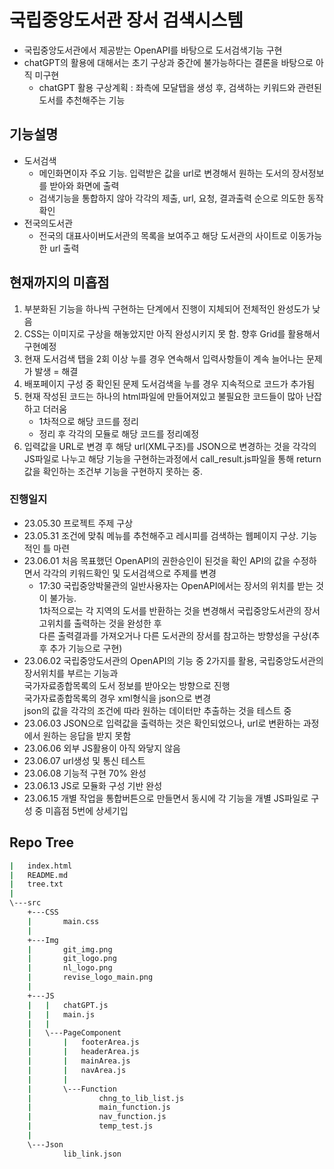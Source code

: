 # 국립중앙도서관 장서 검색시스템
 - 국립중앙도서관에서 제공받는 OpenAPI를 바탕으로 도서검색기능 구현
 - chatGPT의 활용에 대해서는 초기 구상과 중간에 불가능하다는 결론을 바탕으로 아직 미구현
     - chatGPT 활용 구상계획 : 좌측에 모달탭을 생성 후, 검색하는 키워드와 관련된 도서를 추천해주는 기능

## 기능설명
 - 도서검색
     - 메인화면이자 주요 기능. 입력받은 값을 url로 변경해서 원하는 도서의 장서정보를 받아와 화면에 출력
     - 검색기능을 통합하지 않아 각각의 제출, url, 요청, 결과출력 순으로 의도한 동작 확인
 - 전국의도서관
     - 전국의 대표사이버도서관의 목록을 보여주고 해당 도서관의 사이트로 이동가능한 url 출력

## 현재까지의 미흡점
 1. 부분화된 기능을 하나씩 구현하는 단계에서 진행이 지체되어 전체적인 완성도가 낮음
 2. CSS는 이미지로 구상을 해놓았지만 아직 완성시키지 못 함. 향후 Grid를 활용해서 구현예정
 3. 현재 도서검색 탭을 2회 이상 누를 경우 연속해서 입력사항들이 계속 늘어나는 문제가 발생 = 해결
 4. 배포페이지 구성 중 확인된 문제 도서검색을 누를 경우 지속적으로 코드가 추가됨
 5. 현재 작성된 코드는 하나의 html파일에 만들어져있고 불필요한 코드들이 많아 난잡하고 더러움
     - 1차적으로 해당 코드를 정리
     - 정리 후 각각의 모듈로 해당 코드를 정리예정
 6. 입력값을 URL로 변경 후 해당 url(XML구조)를 JSON으로 변경하는 것을 각각의 JS파일로 나누고 해당 기능을 구현하는과정에서 call_result.js파일을 통해 return 값을 확인하는 조건부 기능을 구현하지 못하는 중.

### 진행일지
 - 23.05.30 프로젝트 주제 구상
 - 23.05.31 조건에 맞춰 메뉴를 추천해주고 레시피를 검색하는 웹페이지 구상. 기능적인 틀 마련
 - 23.06.01 처음 목표했던 OpenAPI의 권한승인이 된것을 확인 API의 값을 수정하면서 각각의 키워드확인 및 도서검색으로 주제를 변경
     - 17:30 국립중앙박물관의 일반사용자는 OpenAPI에서는 장서의 위치를 받는 것이 불가능.  
     1차적으로는 각 지역의 도서를 반환하는 것을 변경해서 국립중앙도서관의 장서고위치를 출력하는 것을 완성한 후  
     다른 출력결과를 가져오거나 다른 도서관의 장서를 참고하는 방향성을 구상(추후 추가 기능으로 구현)
 - 23.06.02 국립중앙도서관의 OpenAPI의 기능 중 2가지를 활용, 국립중앙도서관의 장서위치를 부르는 기능과  
 국가자료종합목록의 도서 정보를 받아오는 방향으로 진행  
 국가자료종합목록의 경우 xml형식을 json으로 변경  
 json의 값을 각각의 조건에 따라 원하는 데이터만 추출하는 것을 테스트 중
  - 23.06.03 JSON으로 입력값을 출력하는 것은 확인되었으나, url로 변환하는 과정에서 원하는 응답을 받지 못함
  - 23.06.06 외부 JS활용이 아직 와닿지 않음
  - 23.06.07 url생성 및 통신 테스트
  - 23.06.08 기능적 구현 70% 완성
  - 23.06.13 JS로 모듈화 구성 기반 완성
  - 23.06.15 개별 작업을 통합버튼으로 만들면서 동시에 각 기능을 개별 JS파일로 구성 중 미흡점 5번에 상세기입

## Repo Tree
```bash
|   index.html
|   README.md
|   tree.txt
|   
\---src
    +---CSS
    |       main.css
    |       
    +---Img
    |       git_img.png
    |       git_logo.png
    |       nl_logo.png
    |       revise_logo_main.png
    |       
    +---JS
    |   |   chatGPT.js
    |   |   main.js
    |   |   
    |   \---PageComponent
    |       |   footerArea.js
    |       |   headerArea.js
    |       |   mainArea.js
    |       |   navArea.js
    |       |   
    |       \---Function
    |               chng_to_lib_list.js
    |               main_function.js
    |               nav_function.js
    |               temp_test.js
    |               
    \---Json
            lib_link.json
```
